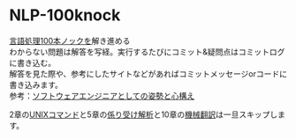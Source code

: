 # NLP-100knock
[言語処理100本ノックを](https://nlp100.github.io/ja/about.html)解き進める<br>
わからない問題は解答を写経。実行するたびにコミット&疑問点はコミットログに書き込む。<br>
解答を見た際や、参考にしたサイトなどがあればコミットメッセージorコードに書き込みます。<br>
参考：[ソフトウェアエンジニアとしての姿勢と心構え](https://speakerdeck.com/recruitengineers/software-engineers-survival-guide?slide=22)<br>

2章の[UNIXコマンド](https://nlp100.github.io/ja/ch02.html)と5章の[係り受け解析](https://nlp100.github.io/ja/ch05.html)と10章の[機械翻訳](https://nlp100.github.io/ja/ch10.html)は一旦スキップします。
